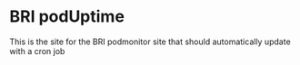 # BRI podUptime

This is the site for the BRI podmonitor site that should automatically update with a cron job
